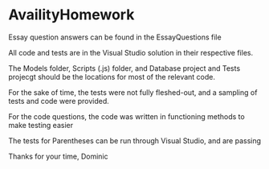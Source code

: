 # AvailityHomework

Essay question answers can be found in the EssayQuestions file

All code and tests are in the Visual Studio solution in their respective files.

The Models folder, Scripts (.js) folder, and Database project and Tests projecgt should be the locations for most of the relevant code.

For the sake of time, the tests were not fully fleshed-out, and a sampling of tests and code were provided.

For the code questions, the code was written in functioning methods to make testing easier

The tests for Parentheses can be run through Visual Studio, and are passing



Thanks for your time,
Dominic
